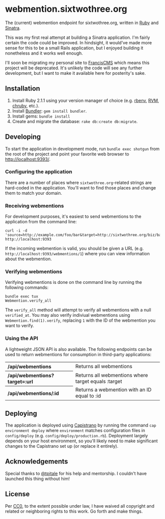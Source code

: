 # webmention.sixtwothree.org

The (current) webmention endpoint for sixtwothree.org, written in [Ruby](https://www.ruby-lang.org/) and [Sinatra](http://www.sinatrarb.com).

This was my first real attempt at building a Sinatra application. I'm fairly certain the code could be improved. In hindsight, it would've made more sense for this to be a small Rails application, but I enjoyed building it nonetheless and it works well enough.

I'll soon be migrating my personal site to [FrancisCMS](https://github.com/jgarber623/FrancisCMS) which means this project will be deprecated. It's unlikely the code will see any further development, but I want to make it available here for posterity's sake.

## Installation

1. Install Ruby 2.1.1 using your version manager of choice (e.g. [rbenv](https://github.com/sstephenson/rbenv), [RVM](https://rvm.io), [chruby](https://github.com/postmodern/chruby), etc.).
1. Install [Bundler](http://bundler.io): `gem install bundler`.
1. Install gems: `bundle install`
1. Create and migrate the database: `rake db:create db:migrate`.

## Developing

To start the application in development mode, run `bundle exec shotgun` from the root of the project and point your favorite web browser to [http://localhost:9393/](http://localhost:9393/).

### Configuring the application

There are a number of places where `sixtwothree.org`-related strings are hard-coded in the application. You'll want to find those places and change them to match your domain.

### Receiving webmentions

For development purposes, it's easiest to send webmentions to the application from the command line:

	curl -i -d 'source=http://example.com/foo/bar&target=http://sixtwothree.org/biz/baz' http://localhost:9393

If the incoming webmention is valid, you should be given a URL (e.g. `http://localhost:9393/webmentions/1`) where you can view information about the webmention.

### Verifying webmentions

Verifying webmentions is done on the command line by running the following commands:

	bundle exec tux
	Webmention.verify_all

The `verify_all` method will attempt to verify all webmentions with a null `verified_at`. You may also verify indiviual webmentions using `Webmention.find(1).verify`, replacing `1` with the ID of the webmention you want to verify.

### Using the API

A lightweight JSON API is also available. The following endpoints can be used to return webmentions for consumption in third-party applications:

<table>
	<tr>
		<th style="text-align: left;">/api/webmentions</th>
		<td>Returns all webmentions</td>
	</tr>
	<tr>
		<th style="text-align: left;">/api/webmentions?target=:url</th>
		<td>Returns all webmentions where target equals :target</td>
	</tr>
	<tr>
		<th style="text-align: left;">/api/webmentions/:id</th>
		<td>Returns a webmention with an ID equal to :id</td>
	</tr>
</table>

## Deploying

The application is deployed using [Capistrano](https://github.com/capistrano/capistrano/wiki) by running the command `cap environment deploy` where `environment` matches configuration files in `config/deploy` (e.g. `config/deploy/production.rb`). Deployment largely depends on your host environment, so you'll likely need to make significant changes to the Capistrano set up (or replace it entirely).

## Acknowledgements

Special thanks to [@tpitale](https://github.com/tpitale) for his help and mentorship. I couldn't have launched this thing without him!

## License

Per [CC0](http://creativecommons.org/publicdomain/zero/1.0/), to the extent possible under law, I have waived all copyright and related or neighboring rights to this work. Go forth and make things.